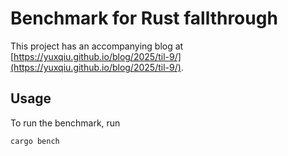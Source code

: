 # Benchmark for Rust fallthrough

This project has an accompanying blog at [https://yuxqiu.github.io/blog/2025/til-9/](https://yuxqiu.github.io/blog/2025/til-9/).

## Usage

To run the benchmark, run

```sh
cargo bench
```